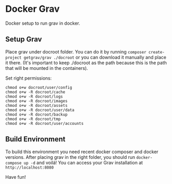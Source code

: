 # Docker Grav

Docker setup to run grav in docker.

## Setup Grav

Place grav under docroot folder. You can do it by running `composer create-project getgrav/grav ./docroot` or you can download it manually and place it there. (It's important to keep ./docroot as the path because this is the path that will be mounted in the containers).

Set right permissions:

```
chmod o+w docroot/user/config
chmod o+w -R docroot/cache
chmod o+w -R docroot/logs
chmod o+w -R docroot/images
chmod o+w -R docroot/assets
chmod o+w -R docroot/user/data
chmod o+w -R docroot/backup
chmod o+w -R docroot/tmp
chmod o+w -R docroot/user/accounts
```

## Build Environment

To build this environment you need recent docker composer and docker versions.
After placing grav in the right folder, you should run `docker-compose up -d` and voilá! You can access your Grav installation at `http://localhost:8080`

Have fun!
